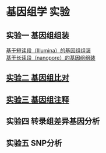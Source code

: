 # 基因组学 实验
 
## 实验一 基因组组装  
   [基于短读段（Illumina）的基因组组装](https://github.com/lukeping/GenomicLab/blob/master/Lab1.1.md)  
   [基于长读段（nanopore）的基因组组装](https://github.com/lukeping/GenomicLab/blob/master/Lab1.2.md)  
## [实验二 基因组比对](https://github.com/lukeping/GenomicLab/blob/master/Lab2.md)  
## [实验三 基因组注释](https://github.com/lukeping/GenomicLab/blob/master/Lab3.md)  
## 实验四 转录组差异基因分析  
## 实验五 SNP分析  
